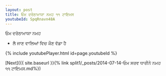 ```yaml
---
layout: post
title: ਓਮ ਦਰੋਠਾਮਾਯਾ ਨਮਹ ੧੧ ਟਾਇਮਸ
youtubeId: SpqRnavn48A
---
```

 
 
 ਓਮ ਦਰੋਠਾਮਾਯਾ ਨਮਹ  
 
 -  ਲੈ ਜਾਣ ਵਾਲਿਆਂ ਵਿਚ ਕੌਣ ਵੱਡਾ ਹੈ 
 
  
 
  
 
 
 
 
 
 


{% include youtubePlayer.html id=page.youtubeId %}
 
[Next]({{ site.baseurl }}{% link  split1/_posts/2014-07-14-ਓਮ ਸਰਵ ਧਾਰੀਨੇ ਨਮਹ ੧੧ ਟਾਇਮਸ.md%})
 
